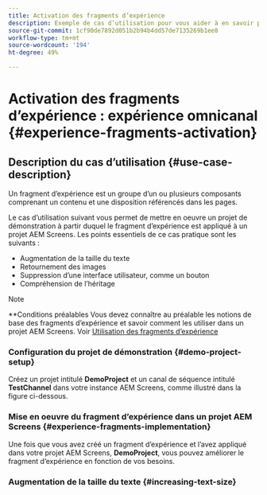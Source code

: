```yaml
---
title: Activation des fragments d’expérience
description: Exemple de cas d’utilisation pour vous aider à en savoir plus sur l’activation des fragments d’expérience en ce qui concerne AEM Screens.
source-git-commit: 1cf90de7892d051b2b94b4dd57de7135269b1ee8
workflow-type: tm+mt
source-wordcount: '194'
ht-degree: 49%

---
```



# Activation des fragments d’expérience : expérience omnicanal {#experience-fragments-activation}

## Description du cas d’utilisation {#use-case-description}

Un fragment d’expérience est un groupe d’un ou plusieurs composants comprenant un contenu et une disposition référencés dans les pages.

Le cas d’utilisation suivant vous permet de mettre en oeuvre un projet de démonstration à partir duquel le fragment d’expérience est appliqué à un projet AEM Screens. Les points essentiels de ce cas pratique sont les suivants :

* Augmentation de la taille du texte
* Retournement des images
* Suppression d’une interface utilisateur, comme un bouton
* Compréhension de l’héritage

>[!NOTE]
>**Conditions préalables
>Vous devez connaître au préalable les notions de base des fragments d’expérience et savoir comment les utiliser dans un projet AEM Screens. Voir [Utilisation des fragments d’expérience](/help/user-guide/experience-fragments-in-screens.md)

### Configuration du projet de démonstration {#demo-project-setup}

Créez un projet intitulé **DemoProject** et un canal de séquence intitulé **TestChannel** dans votre instance AEM Screens, comme illustré dans la figure ci-dessous.

### Mise en oeuvre du fragment d’expérience dans un projet AEM Screens {#experience-fragments-implementation}

Une fois que vous avez créé un fragment d’expérience et l’avez appliqué dans votre projet AEM Screens, **DemoProject**, vous pouvez améliorer le fragment d’expérience en fonction de vos besoins.

### Augmentation de la taille du texte {#increasing-text-size}






